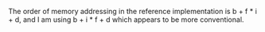 The order of memory addressing in the reference implementation is b + f * i + d, and I am using b + i * f + d which appears to be more conventional.


